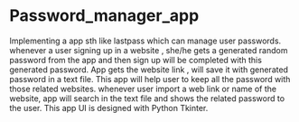 # Password_manager_app
Implementing a app sth like lastpass which can manage user passwords.
whenever a user signing up in a website , she/he gets a generated random password from the app and then sign up will be completed with this generated password. 
App gets the website link , will save it with generated password in a text file.
This app will help user to keep all the password with those related websites.
whenever user import a web link or name of the website, app will search in the text file and shows the related password to the user.
This app UI is designed with Python Tkinter.
